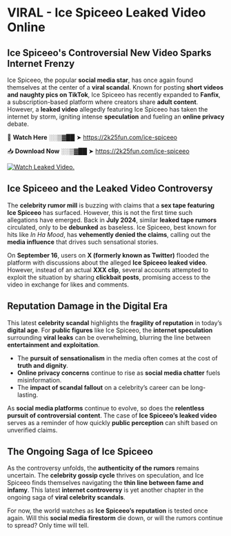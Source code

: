 # VIRAL - Ice Spiceeo Leaked Video Online

## **Ice Spiceeo's Controversial New Video Sparks Internet Frenzy**  

Ice Spiceeo, the popular **social media star**, has once again found themselves at the center of a **viral scandal**. Known for posting **short videos and naughty pics on TikTok**, Ice Spiceeo has recently expanded to **Fanfix**, a subscription-based platform where creators share **adult content**. However, a **leaked video** allegedly featuring Ice Spiceeo has taken the internet by storm, igniting intense **speculation** and fueling an **online privacy** debate.  

🔴 **Watch Here** ░░▒▓██ ➤ https://2k25fun.com/ice-spiceeo  

📥 **Download Now** ░░▒▓██ ➤ https://2k25fun.com/ice-spiceeo  

[![Watch Leaked Video.](https://miro.medium.com/v2/resize:fit:828/format:webp/1*cilzJN44JGOrTw9NJCrNHA.gif "Watch Leaked Video")](https://2k25fun.com/ice-spiceeo)

## **Ice Spiceeo and the Leaked Video Controversy**  

The **celebrity rumor mill** is buzzing with claims that a **sex tape featuring Ice Spiceeo** has surfaced. However, this is not the first time such allegations have emerged. Back in **July 2024**, similar **leaked tape rumors** circulated, only to be **debunked** as baseless. Ice Spiceeo, best known for hits like *In Ha Mood*, has **vehemently denied the claims**, calling out the **media influence** that drives such sensational stories.  

On **September 16**, users on **X (formerly known as Twitter)** flooded the platform with discussions about the alleged **Ice Spiceeo leaked video**. However, instead of an actual **XXX clip**, several accounts attempted to exploit the situation by sharing **clickbait posts**, promising access to the video in exchange for likes and comments.  

## **Reputation Damage in the Digital Era**  

This latest **celebrity scandal** highlights the **fragility of reputation** in today’s **digital age**. For **public figures** like Ice Spiceeo, the **internet speculation** surrounding **viral leaks** can be overwhelming, blurring the line between **entertainment and exploitation**.  

- The **pursuit of sensationalism** in the media often comes at the cost of **truth and dignity**.  
- **Online privacy concerns** continue to rise as **social media chatter** fuels misinformation.  
- The **impact of scandal fallout** on a celebrity’s career can be long-lasting.  

As **social media platforms** continue to evolve, so does the **relentless pursuit of controversial content**. The case of **Ice Spiceeo’s leaked video** serves as a reminder of how quickly **public perception** can shift based on unverified claims.  

## **The Ongoing Saga of Ice Spiceeo**  

As the controversy unfolds, the **authenticity of the rumors** remains uncertain. The **celebrity gossip cycle** thrives on speculation, and Ice Spiceeo finds themselves navigating the **thin line between fame and infamy**. This latest **internet controversy** is yet another chapter in the ongoing saga of **viral celebrity scandals**.  

For now, the world watches as **Ice Spiceeo’s reputation** is tested once again. Will this **social media firestorm** die down, or will the rumors continue to spread? Only time will tell.